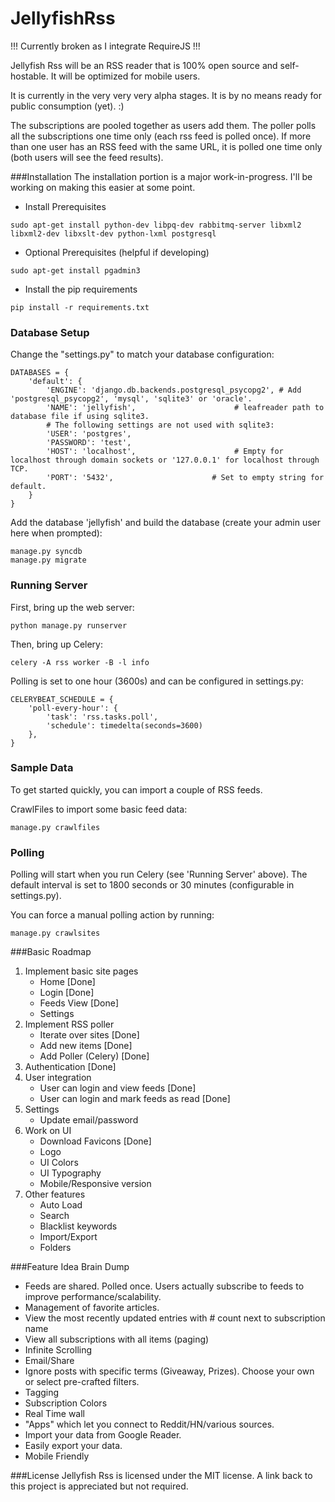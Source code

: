 JellyfishRss
============

!!! Currently broken as I integrate RequireJS !!!

Jellyfish Rss will be an RSS reader that is 100% open source and self-hostable. It will be optimized for mobile users.

It is currently in the very very very alpha stages. It is by no means ready for public consumption (yet). :)

The subscriptions are pooled together as users add them. The poller polls all the subscriptions one time only (each rss feed is polled once). If more than one user has an RSS feed with the same URL, it is polled one time only (both users will see the feed results).

###Installation
The installation portion is a major work-in-progress. I'll be working on making this easier at some point.

- Install Prerequisites
```
sudo apt-get install python-dev libpq-dev rabbitmq-server libxml2 libxml2-dev libxslt-dev python-lxml postgresql
```

- Optional Prerequisites (helpful if developing)
```
sudo apt-get install pgadmin3
```

- Install the pip requirements
```
pip install -r requirements.txt
```

### Database Setup
Change the "settings.py" to match your database configuration:
```
DATABASES = {
    'default': {
        'ENGINE': 'django.db.backends.postgresql_psycopg2', # Add 'postgresql_psycopg2', 'mysql', 'sqlite3' or 'oracle'.
        'NAME': 'jellyfish',                      # leafreader path to database file if using sqlite3.
        # The following settings are not used with sqlite3:
        'USER': 'postgres',
        'PASSWORD': 'test',
        'HOST': 'localhost',                      # Empty for localhost through domain sockets or '127.0.0.1' for localhost through TCP.
        'PORT': '5432',                      # Set to empty string for default.
    }
}
```
Add the database 'jellyfish' and build the database (create your admin user here when prompted):
```
manage.py syncdb
manage.py migrate
``` 

### Running Server
First, bring up the web server:
```
python manage.py runserver
```

Then, bring up Celery:
```
celery -A rss worker -B -l info
```

Polling is set to one hour (3600s) and can be configured in settings.py:
```
CELERYBEAT_SCHEDULE = {
    'poll-every-hour': {
        'task': 'rss.tasks.poll',
        'schedule': timedelta(seconds=3600)
    },
}
```

### Sample Data
To get started quickly, you can import a couple of RSS feeds.

CrawlFiles to import some basic feed data:
```
manage.py crawlfiles
```

### Polling
Polling will start when you run Celery (see 'Running Server' above). The default interval is set to 1800 seconds or 30 minutes (configurable in settings.py).

You can force a manual polling action by running:
```
manage.py crawlsites 
```

###Basic Roadmap
1. Implement basic site pages
	- Home [Done]
	- Login [Done]
	- Feeds View [Done]
	- Settings
2. Implement RSS poller
	- Iterate over sites [Done]
	- Add new items [Done]
	- Add Poller (Celery) [Done]
3. Authentication [Done]
4. User integration
	- User can login and view feeds [Done]
	- User can login and mark feeds as read [Done]
5. Settings
	- Update email/password
6. Work on UI
	- Download Favicons [Done]
	- Logo
	- UI Colors
	- UI Typography
	- Mobile/Responsive version
7. Other features
	- Auto Load
	- Search
	- Blacklist keywords
	- Import/Export
	- Folders

###Feature Idea Brain Dump
+ Feeds are shared. Polled once. Users actually subscribe to feeds to improve performance/scalability.
+ Management of favorite articles.
+ View the most recently updated entries with # count next to subscription name
+ View all subscriptions with all items (paging)
+ Infinite Scrolling
+ Email/Share
+ Ignore posts with specific terms (Giveaway, Prizes). Choose your own or select pre-crafted filters.
+ Tagging
+ Subscription Colors
+ Real Time wall
+ "Apps" which let you connect to Reddit/HN/various sources. 
+ Import your data from Google Reader.
+ Easily export your data.
+ Mobile Friendly 

###License
Jellyfish Rss is licensed under the MIT license. A link back to this project is appreciated but not required.